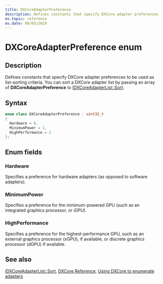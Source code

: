 ```yaml
---
title: DXCoreAdapterPreference
description: Defines constants that specify DXCore adapter preferences to be used as list-sorting criteria.
ms.topic: reference
ms.date: 09/03/2019
---
```


# DXCoreAdapterPreference enum

## Description

Defines constants that specify DXCore adapter preferences to be used as list-sorting criteria. You can sort a DXCore adapter list by passing an array of **DXCoreAdapterPreference** to [IDXCoreAdapterList::Sort](./nf-dxcore_interface-idxcoreadapterlist-sort.md).

## Syntax

```cpp
enum class DXCoreAdapterPreference : uint32_t
{
  Hardware = 0,
  MinimumPower = 1,
  HighPerformance = 2
};
```

## Enum fields

### Hardware

Specifies a preference for hardware adapters (as opposed to software adapters).

### MinimumPower

Specifies a preference for the minimum-powered GPU (such as an integrated graphics processor, or iGPU).

### HighPerformance

Specifies a preference for the highest-performance GPU, such as an external graphics processor (xGPU), if available, or discrete graphics processor (dGPU) if available.

## See also

[IDXCoreAdapterList::Sort](./nf-dxcore_interface-idxcoreadapterlist-sort.md), [DXCore Reference](../dxcore-reference.md), [Using DXCore to enumerate adapters](../dxcore-enum-adapters.md)
